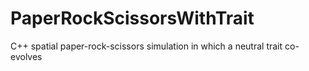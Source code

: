 # PaperRockScissorsWithTrait
C++ spatial paper-rock-scissors simulation in which a neutral trait co-evolves
